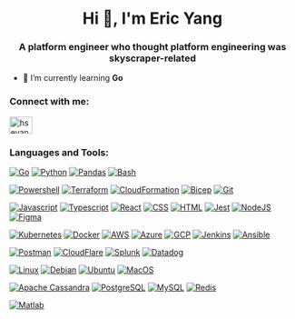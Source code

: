 <h1 align="center">Hi 👋, I'm Eric Yang</h1>
<h3 align="center">A platform engineer who thought platform engineering was skyscraper-related</h3>

- 🌱 I’m currently learning **Go**

<h3 align="left">Connect with me:</h3>
<p align="left">
<a href="https://linkedin.com/in/hseyang" target="blank"><img align="center" src="https://raw.githubusercontent.com/rahuldkjain/github-profile-readme-generator/master/src/images/icons/Social/linked-in-alt.svg" alt="hseyang" height="30" width="40" /></a>
</p>

<h3 align="left">Languages and Tools:</h3>

[![Go](https://img.shields.io/badge/-Go-141414?style=flat&logo=go)](https://go.dev/)
[![Python](https://img.shields.io/badge/-Python-141414?style=flat&logo=python)](https://www.python.org/)
[![Pandas](https://img.shields.io/badge/-Pandas-141414?style=flat&logo=pandas)](https://pandas.pydata.org)
[![Bash](https://img.shields.io/badge/-Bash-141414?style=flat&logo=gnubash)](https://tiswww.case.edu/php/chet/bash/bashtop.html)

[![Powershell](https://img.shields.io/badge/-Powershell-141414?style=flat&logo=powershell)](https://learn.microsoft.com/en-us/powershell/)
[![Terraform](https://img.shields.io/badge/-Terraform-141414?style=flat&logo=terraform)](https://www.terraform.io/)
[![CloudFormation](https://img.shields.io/badge/-CloudFormation-141414?style=flat&logo=icloud)](https://aws.amazon.com/cloudformation/)
[![Bicep](https://img.shields.io/badge/-Bicep-141414?style=flat&logo=microsoftazure)](https://learn.microsoft.com/en-us/azure/azure-resource-manager/bicep/)
[![Git](https://img.shields.io/badge/-Git-141414?style=flat&logo=git)](https://git-scm.com/)

[![Javascript](https://img.shields.io/badge/-Javascript-141414?style=flat&logo=javascript)](https://developer.mozilla.org/en-US/docs/Web/JavaScript)
[![Typescript](https://img.shields.io/badge/-Typescript-141414?style=flat&logo=typescript)](https://www.typescriptlang.org/)
[![React](https://img.shields.io/badge/-React-141414?style=flat&logo=react)](https://reactjs.org)
[![CSS](https://img.shields.io/badge/-CSS-141414?style=flat&logo=css3)](https://css3.com/)
[![HTML](https://img.shields.io/badge/-HTML-141414?style=flat&logo=HTML5)](https://html5.org/)
[![Jest](https://img.shields.io/badge/-Jest-141414?style=flat&logo=jest)](https://jestjs.io)
[![NodeJS](https://img.shields.io/badge/-NodeJS-141414?style=flat&logo=nodedotjs)](https://www.node.org/)
[![Figma](https://img.shields.io/badge/-Figma-141414?style=flat&logo=figma)](https://figma.com/)

[![Kubernetes](https://img.shields.io/badge/-Kubernetes-141414?style=flat&logo=kubernetes)](https://www.kubernetes.org/)
[![Docker](https://img.shields.io/badge/-Docker-141414?style=flat&logo=docker)](https://www.docker.org/)
[![AWS](https://img.shields.io/badge/-AWS-141414?style=flat&logo=amazonaws)](https://aws.amazon.com/)
[![Azure](https://img.shields.io/badge/-Azure-141414?style=flat&logo=microsoftazure)](https://azure.microsoft.com/)
[![GCP](https://img.shields.io/badge/-GCP-141414?style=flat&logo=googlecloud)](https://cloud.google.com/)
[![Jenkins](https://img.shields.io/badge/-Jenkins-141414?style=flat&logo=jenkins)](https://jenkins.io)
[![Ansible](https://img.shields.io/badge/-Ansible-141414?style=flat&logo=ansible)](https://ansible.com)

[![Postman](https://img.shields.io/badge/-Postman-141414?style=flat&logo=postman)](https://postman.com)
[![CloudFlare](https://img.shields.io/badge/-Cloudflare-141414?style=flat&logo=cloudflare)](https://www.cloudflare.com/)
[![Splunk](https://img.shields.io/badge/-Splunk-141414?style=flat&logo=splunk)](https://www.splunk.com/)
[![Datadog](https://img.shields.io/badge/-Datadog-141414?style=flat&logo=datadog)](https://www.datadoghq.com/)

[![Linux](https://img.shields.io/badge/-Linux-141414?style=flat&logo=linux)](https://linux.org/)
[![Debian](https://img.shields.io/badge/-Debian-141414?style=flat&logo=debian)](https://www.debian.org/)
[![Ubuntu](https://img.shields.io/badge/-Ubuntu-141414?style=flat&logo=ubuntu)](https://ubuntu.com/)
[![MacOS](https://img.shields.io/badge/-MacOS-141414?style=flat&logo=apple)](https://www.apple.com/)

[![Apache Cassandra](https://img.shields.io/badge/-Apache_Cassandra-141414?style=flat&logo=apachecassandra)](https://cassandra.apache.org/)
[![PostgreSQL](https://img.shields.io/badge/-PostgreSQL-141414?style=flat&logo=postgresql)](https://postgresql.org/)
[![MySQL](https://img.shields.io/badge/-MySQL-141414?style=flat&logo=mysql)](https://mysql.com/)
[![Redis](https://img.shields.io/badge/-Redis-141414?style=flat&logo=redis)](https://redis.io)

[![Matlab](https://img.shields.io/badge/-Matlab-141414?style=flat&logo=matlab)](https://mathworks.com)
